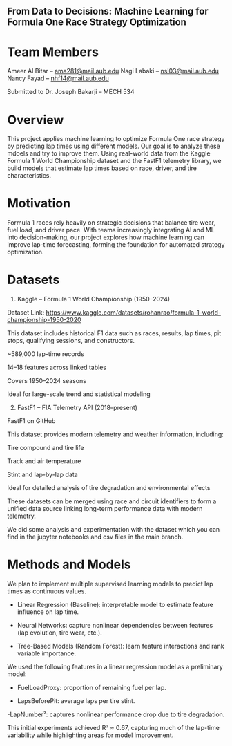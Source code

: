 ## From Data to Decisions: Machine Learning for Formula One Race Strategy Optimization
# Team Members
Ameer Al Bitar – ama281@mail.aub.edu
Nagi Labaki – nsl03@mail.aub.edu
Nancy Fayad – nhf14@mail.aub.edu

Submitted to Dr. Joseph Bakarji – MECH 534

# Overview

This project applies machine learning to optimize Formula One race strategy by predicting lap times using different models. Our goal is to analyze these mdoels and try to improve them. Using real-world data from the Kaggle Formula 1 World Championship dataset and the FastF1 telemetry library, we build models that estimate lap times based on race, driver, and tire characteristics.

# Motivation

Formula 1 races rely heavily on strategic decisions that balance tire wear, fuel load, and driver pace. With teams increasingly integrating AI and ML into decision-making, our project explores how machine learning can improve lap-time forecasting, forming the foundation for automated strategy optimization.

# Datasets
1. Kaggle – Formula 1 World Championship (1950–2024)

Dataset Link: https://www.kaggle.com/datasets/rohanrao/formula-1-world-championship-1950-2020

This dataset includes historical F1 data such as races, results, lap times, pit stops, qualifying sessions, and constructors.

~589,000 lap-time records

14–18 features across linked tables

Covers 1950–2024 seasons

Ideal for large-scale trend and statistical modeling

2. FastF1 – FIA Telemetry API (2018–present)

FastF1 on GitHub

This dataset provides modern telemetry and weather information, including:

Tire compound and tire life

Track and air temperature

Stint and lap-by-lap data

Ideal for detailed analysis of tire degradation and environmental effects

These datasets can be merged using race and circuit identifiers to form a unified data source linking long-term performance data with modern telemetry.

We did some analysis and experimentation with the dataset which you can find in the jupyter notebooks and csv files in the main branch.

# Methods and Models

We plan to implement multiple supervised learning models to predict lap times as continuous values.

- Linear Regression (Baseline): interpretable model to estimate feature influence on lap time.

- Neural Networks: capture nonlinear dependencies between features (lap evolution, tire wear, etc.).

- Tree-Based Models (Random Forest): learn feature interactions and rank variable importance.

We used the following features in a linear regression model as a preliminary model:

- FuelLoadProxy: proportion of remaining fuel per lap.

- LapsBeforePit: average laps per tire stint.

-LapNumber²: captures nonlinear performance drop due to tire degradation.

This initial experiments achieved R² ≈ 0.67, capturing much of the lap-time variability while highlighting areas for model improvement.
